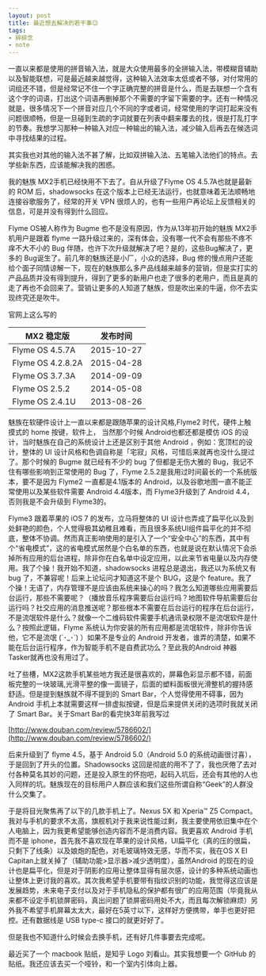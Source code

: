 ```yaml
---
layout: post
title: 最近想去解决的若干事😉
tags:
- 碎碎念
- note
---
```


一直以来都是使用的拼音输入法，就是大众使用最多的全拼输入法，带模糊音辅助以及智能联想，可是最近越来越觉得，这种输入法效率太低或者不够，对付常用的词组还不错，但是经常记不住一个字正确完整的拼音是什么，而是去联想一个含有这个字的词语，打出这个词语再删掉那个不需要的字留下需要的字。还有一种情况就是，很多情况下一个拼音对应几个不同的字或者词，经常使用的字词打起来没有问题很顺畅，但是一旦碰到生疏的字词就要在列表中翻来覆去的找，很是打乱打字的节奏。我想学习那种一种输入对应一种输出的输入法，减少输入后再去在候选词中寻找结果的过程。

其实我也对其他的输入法不甚了解，比如双拼输入法、五笔输入法他们的特点。去学些新东西，应该能解决我的困惑。


我的魅族 MX2手机已经快用不下去了。自从升级了Flyme OS 4.5.7A也就是最新的 ROM 后，shadowsocks 在这个版本上已经无法运行，也就意味着无法顺畅地连接谷歌服务了，经常的开关 VPN 很烦人的，也有一些用户再论坛上反馈相关的信息，可是并没有得到什么回应。

Flyme OS被人称作为 Bugme 也不是没有原因，作为从13年初开始的魅族 MX2手机用户是跟着 flyme 一路升级过来的，深有体会，没有哪一代不会有那些不疼不痒不大不小的 Bug 伴随，也许下次升级就解决了吧？是的，这些Bug解决了，更多的 Bug诞生了。前几年的魅族还是小厂，小众的选择，Bug 修的慢点用户还能给个面子同情谅解一下，现在的魅族那么多产品线越来越多的营销，但是实打实的产品品质并没有得到提升，得到了更多的新用户也走了很多的老用户，而且是真的走了再也不会回来了。营销让更多的人知道了魅族，但是吹出来的牛逼，你不去实现终究还是吹牛。

官网上这么写的

MX2 稳定版|发布时间
---------------|-----
Flyme OS 4.5.7A|2015-10-27
Flyme OS 4.2.8.2A|2015-04-28
Flyme OS 3.7.3A|2014-09-09
Flyme OS 2.5.2	|2014-05-08
Flyme OS 2.4.1U|2013-08-26

魅族在软硬件设计上一直以来都是跟随苹果的设计风格,Flyme2 时代，硬件上触摸式的 home 按键，软件上， 当然那个时候 Android也都还都是模仿 iOS 的设计，当时魅族在自己的系统设计上还是区别于其他 Android ，例如：宽顶栏的设计，整体的 UI 设计风格和色调自称是「宅寂」风格，可惜后来就再也没什么提过了。那个时候的 Bugme 就已经有不少的 bug 了但都是无伤大雅的 Bug，我记不住有哪些影响到正常使用的 Bug 了，Flyme 2.5.2是我用过时间最长的一个系统版本，要不是因为 Flyme2 一直都是4.1版本的 Android，以及谷歌地图一直不能正常使用以及某些软件需要 Android 4.4版本，而 Flyme3升级到了 Android 4.4，否则我是不会升级到 Flyme3的。

Flyme3 跟着苹果的 iOS 7 的发布，立马将整体的 UI 设计也弄成了扁平化以及到处鲜艳的颜色，个人觉得极其幼稚且难看，而且很多系统UI组件扁平化的并不彻底，整体不协调。然而真正影响使用的是引入了一个“安全中心”的东西，其中有个“省电模式”，这的省电模式居然是个白名单的东西，也就是说在默认情况下会杀掉所有应用的后台进程，除非你在白名单中设定应用，以此来节省电量以及内存使用。我了个操！我开始不知道，shadowsocks 进程总是退出，我还以为系统又有 bug 了，不兼容呢！后来上论坛问才知道这不是个 BUG，这是个 feature。我了个操！无语了，内存管理不是应该由系统来操心的吗？我怎么知道哪些应用需要后台运行，那些不需要呢？（播放音乐程序需要后台运行吗？地图软件导航需要后台运行吗？社交应用的消息推送呢？那些根本不需要在后台运行的程序在后台运行，不是流氓软件是什么？就像一个二维码软件需要手机通讯录权限不是流氓软件是什么？按照此逻辑，Flyme 系统认为你安装的所有应用都是流氓软件，除非你告诉他，它不是流氓 (´･_･`) ）如果不是专业的 Android 开发者，谁弄的清楚，如果不能在后台运行程序，作为智能手机不是自费武功么？至此我的Android 神器 Tasker就再也没有用过了。

吐了些槽，MX2这款手机某些地方我还是很喜欢的，屏幕色彩显示都不错，前面板完整的一块玻璃,光滑平整的像一面镜子，后面的塑料面板很光滑整机的握持感舒适。但是提到魅族就不得不提到的 Smart Bar，个人觉得使用不碍事，因为Android 手机上本就需要这样一排虚拟按键，但是后来提供关闭的选项时我就关闭了 Smart Bar。关于Smart Bar的看完快3年前我写过

 [http://www.douban.com/review/5786602/](http://www.douban.com/review/5786602/)

后来升级到了 flyme 4.5，基于 Android 5.0（Android 5.0 的系统动画很讨喜），于是回到了开头的位置。Shadowsocks 这回是彻底的用不了了，我也厌倦了去对付各种莫名其妙的问题，还是投入原生的怀抱吧，起码入坑后，还会有其他的人也入同样的坑。魅族现在的目标用户人群应该和我们这些所谓自称“Geek”的人群没什么交集了。

于是将目光聚焦再了以下的几款手机上了。Nexus 5X 和 Xperia™ Z5 Compact。我对与手机的要求不太高，旗舰机对于我来说性能过剩，我主要使用依旧集中在个人电脑上，因为我更希望能够创造内容而不是消费内容。我更喜欢 Android 手机而不是 iphone，首先我不喜欢现在苹果的设计风格，UI扁平化（真的压的很扁，只剩下了线条）以及娘炮的配色，对毛玻璃特效无感，华而不实，我在OS X EI Capitan上就关掉了（辅助功能>显示器>减少透明度），虽然Android 的现在的设计也是扁平化，但是对于阴影的应用让整体显得有层次感，设计的多种系统动画也让整体上更讨我的喜欢。其次我希望手机要带有指纹识别的功能，我觉得这应该是发展趋势，未来电子支付以及对于手机隐私的保护都有很广的应用范围（毕竟我从来都不设定手机锁屏密码，真出问题了锁屏密码用处不大，而且每次解锁麻烦）另外我不希望手机屏幕太太大，最好在5英寸以下，这样好方便携带，单手也更好把控。还有数据线是 USB type-c 接口的就更好好了。

但是我也不知道什么时候会去换手机，还有好几件事要去完成呢。

最近买了一个 macbook 贴纸，是知乎 Logo 刘看山。其实我想要一个 GitHub 的贴纸。我还应该去买一个哑铃，和一个室内引体向上器。